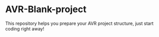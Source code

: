 # AVR-Blank-project
This repository helps you prepare your AVR project structure, just start coding right away!
